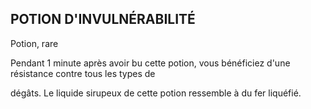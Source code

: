 ## POTION D'INVULNÉRABILITÉ


Potion, rare

Pendant 1 minute après avoir bu cette potion, vous
bénéficiez d'une résistance contre tous les types de

dégâts. Le liquide sirupeux de cette potion ressemble à du
fer liquéfié.
